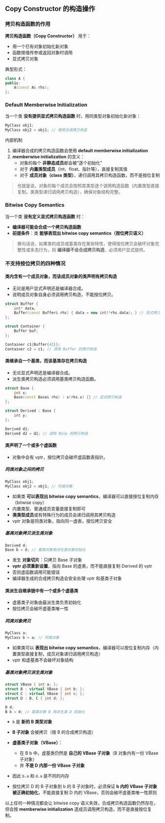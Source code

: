 ## Copy Constructor 的构造操作

### 拷贝构造函数的作用

**拷贝构造函数（Copy Constructor）** 用于：

- 用一个已有对象初始化新对象
- 函数按值传参或返回对象时调用
- 显式拷贝对象

典型形式：

```cpp
class A {
public:
    A(const A& rhs);
};
```

### Default Memberwise Initialization

当一个类 **没有提供显式拷贝构造函数** 时，用同类型对象初始化新对象：

```cpp
MyClass obj1;
MyClass obj2 = obj1; // 使用合成拷贝构造
```

内部机制

1. 编译器合成的拷贝构造函数会使用 **default memberwise initialization**
2. **memberwise initialization** 的含义：
   - 对象的每个 **非静态成员**都会被“逐个初始化”
   - 对于 **内置类型成员**（int、float、指针等），直接复制其值
   - 对于 **成员对象（class 类型）**，递归调用其拷贝构造函数，而不是按位复制

> 也就是说，对象的每个成员会按照其类型逐个调用构造函数（内置类型直接复制，类类型递归调用拷贝构造），确保对象结构完整。

### Bitwise Copy Semantics

当一个类 **没有定义显式拷贝构造函数** 时：

- **编译器可能会合成一个拷贝构造函数**
- **前提条件**：类 **能够表现出 bitwise copy semantics（按位拷贝语义）**

> 换句话说，如果类的成员或基类存在某些特性，使得按位拷贝会破坏对象完整性或多态行为，则 **编译器不会合成拷贝构造**，必须用户显式提供。

### 不支持按位拷贝的四种情况

#### **类内含有一个成员对象，而该成员对象的类声明有拷贝构造**

- 无论是用户显式声明还是编译器合成。
- 说明成员对象自身必须调用拷贝构造，不能按位拷贝。

```cpp
struct Buffer {
    int* data;
    Buffer(const Buffer& rhs) { data = new int(*rhs.data); } // 显式拷贝构造
};

struct Container { 
    Buffer buf; 
};

Container c1{Buffer{42}};
Container c2 = c1; // 调用 Buffer 的拷贝构造
```

#### **类继承自一个基类，而该基类存在拷贝构造**

- 无论显式声明还是编译器合成。
- 派生类拷贝构造必须调用基类拷贝构造函数。

```cpp
struct Base { 
    int x; 
    Base(const Base& rhs) : x(rhs.x) {} // 显式拷贝构造
};

struct Derived : Base { 
    int y; 
};

Derived d1;
Derived d2 = d1; // 调用 Base 的拷贝构造
```

#### **类声明了一个或多个虚函数**

- 对象中会有 vptr，按位拷贝会破坏虚函数表指针。

##### 同类对象之间的拷贝

```cpp
MyClass obj1;
MyClass obj2 = obj1; // 同类对象
```

- 如果类 **可以表现出 bitwise copy semantics**，编译器可以直接按位复制内存（bitwise copy）
- 内置类型、普通成员变量直接复制即可
- **类类型成员**或有特殊行为的成员会递归调用其拷贝构造
- vptr 对象是同类对象，指向同一虚表，按位拷贝安全

##### 基类对象拷贝派生类对象

```cpp
Derived d;
Base b = d; // 基类对象用派生类对象初始化
```

- 发生 **对象切片**：只拷贝 Base 子对象
- **vptr 必须重新设置**，指向 Base 的虚表，而不能直接复制 Derived 的 vptr
- 否则虚函数调用可能错误
- 编译器生成的合成拷贝构造会安全处理 vptr 和基类子对象

#### **类派生自继承链中有一个或多个虚基类**

- 虚基类子对象由最派生类负责初始化
- 按位拷贝会破坏虚基类唯一性

##### 同类对象拷贝

```cpp
MyClass a;
MyClass b = a; // 同类对象
```

- 如果类可以 **表现出 bitwise copy semantics**，编译器可以按位复制内存（内置类型直接复制，成员对象递归调用拷贝构造）
- vptr 和虚基类不会破坏对象结构

##### 基类对象拷贝派生类对象

```cpp
struct VBase { int a; };
struct B : virtual VBase { int b; };
struct C : virtual VBase { int c; };
struct D : B, C { int d; };

D d;
B b = d; // 基类对象 B 用派生类 D 初始化
```

- `b` 是 **新的 B 类型对象**

- **B 子对象** 会被拷贝（按 B 的合成拷贝构造）

- **虚基类子对象（VBase）**：
  - 在 B b 中，虚基类仍然是 **自己的 VBase 子对象**（B 对象内有一份 VBase 子对象）
  - 并 **不是 D 内那一份 VBase 子对象**
  
- 因此 `b.a` 和 `d.a` 是不同的内存

- 按位拷贝 D 的 B 子对象到 b 的 B 子对象时，必须保证 **b 内的 VBase 子对象被正确初始化**，不能直接复制 D 内的 VBase，否则会破坏虚基类唯一性原则

以上任何一种情况都会让 bitwise copy 语义失效，合成拷贝构造函数仍然存在，但会按 **memberwise initialization** 逐成员调用拷贝构造，而不是直接按位复制。